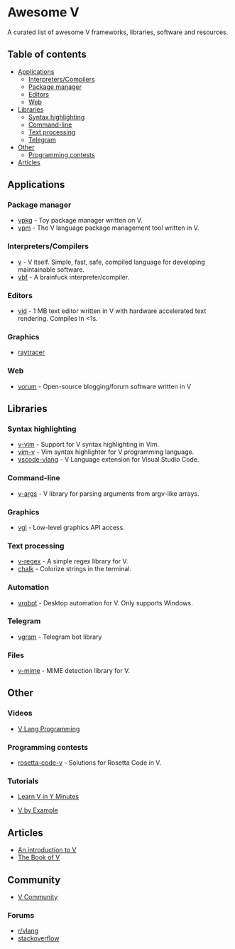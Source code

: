 # Awesome V

A curated list of awesome V frameworks, libraries, software and resources.

## Table of contents
* [Applications](#applications)
  * [Interpreters/Compilers](#interpreters-compilers)  
  * [Package manager](#package-manager)
  * [Editors](#editors)
  * [Web](#web)
* [Libraries](#libraries)
  * [Syntax highlighting](#syntax-highlighting)
  * [Command-line](#command-line)
  * [Text processing](#text-processing)
  * [Telegram](#telegram)
* [Other](#other)
  * [Programming contests](#programming-contests)
* [Articles](#articles)

## Applications

### Package manager
* [vpkg](https://github.com/nedpals/vpkg) - Toy package manager written on V.
* [vpm](https://github.com/yue-best-practices/vpm) - The V language package management tool written in V.

### Interpreters/Compilers  
* [v](https://github.com/vlang/v) - V itself. Simple, fast, safe, compiled language for developing maintainable software. 
* [vbf](https://github.com/vpervenditti/vbf) - A brainfuck interpreter/compiler.

### Editors
* [vid](https://github.com/vlang/vid) - 1 MB text editor written in V with hardware accelerated text rendering. Compiles in <1s.

### Graphics
* [raytracer](https://github.com/ali-raheem/vraytracer)

### Web
* [vorum](https://github.com/vlang/vorum) - Open-source blogging/forum software written in V

## Libraries

### Syntax highlighting
* [v-vim](https://github.com/ollykel/v-vim) - Support for V syntax highlighting in Vim.
* [vim-v](https://github.com/lcolaholicl/vim-v) - Vim syntax highlighter for V programming language.
* [vscode-vlang](https://github.com/0x9ef/vscode-vlang) - V Language extension for Visual Studio Code.

### Command-line
* [v-args](https://github.com/nedpals/v-args) - V library for parsing arguments from argv-like arrays.

### Graphics
* [vgl](https://github.com/justicesuh/vgl) - Low-level graphics API access.

### Text processing
* [v-regex](https://github.com/ShellBear/v-regex) - A simple regex library for V.
* [chalk](https://github.com/etienne-napoleone/chalk) - Colorize strings in the terminal.

### Automation
* [vrobot](https://github.com/eioo/vrobot) - Desktop automation for V. Only supports Windows.

### Telegram
* [vgram](https://github.com/vpervenditti/vgram) - Telegram bot library

### Files
* [v-mime](https://github.com/nedpals/v-mime) - MIME detection library for V.

## Other

### Videos

* [V Lang Programming](https://www.youtube.com/watch?v=BVCuZ7z7GMY&list=PLEPMhdsq-gNpFr40A-ZnX-Hu9l-Sp5Oc_)

### Programming contests

* [rosetta-code-v](https://github.com/RustemB/rosetta-code-v) - Solutions for Rosetta Code in V.

### Tutorials

* [Learn V in Y Minutes](https://github.com/v-community/learn_v_in_y_minutes)

* [V by Example](https://github.com/v-community/v_by_example)


## Articles

* [An introduction to V](https://simonknott.de/articles/VLang.html)
* [The Book of V](https://github.com/KeyWeeUsr/the-book-of-v/)

## Community

* [V Community](https://github.com/v-community)

### Forums

* [r/vlang](https://www.reddit.com/r/vlang)
* [stackoverflow](https://stackoverflow.com/questions/tagged/vlang)

